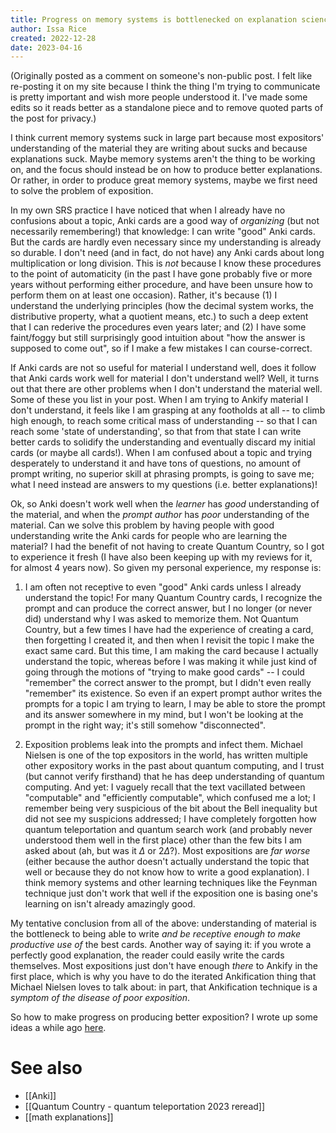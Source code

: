 ```yaml
---
title: Progress on memory systems is bottlenecked on explanation science
author: Issa Rice
created: 2022-12-28
date: 2023-04-16
---
```


(Originally posted as a comment on someone's non-public post. I felt like re-posting it on my site because I think the thing I'm trying to communicate is pretty important and wish more people understood it. I've made some edits so it reads better as a standalone piece and to remove quoted parts of the post for privacy.)

I think current memory systems suck in large part because most expositors' understanding of the material they are writing about sucks and because explanations suck. Maybe memory systems aren't the thing to be working on, and the focus should instead be on how to produce better explanations. Or rather, in order to produce great memory systems, maybe we first need to solve the problem of exposition.

In my own SRS practice I have noticed that when I already have no confusions about a topic, Anki cards are a good way of *organizing* (but not necessarily remembering!) that knowledge: I can write "good" Anki cards. But the cards are hardly even necessary since my understanding is already so durable. I don't need (and in fact, do not have) any Anki cards about long multiplication or long division. This is *not* because I know these procedures to the point of automaticity (in the past I have gone probably five or more years without performing either procedure, and have been unsure how to perform them on at least one occasion). Rather, it's because (1) I understand the underlying principles (how the decimal system works, the distributive property, what a quotient means, etc.) to such a deep extent that I can rederive the procedures even years later; and (2) I have some faint/foggy but still surprisingly good intuition about "how the answer is supposed to come out", so if I make a few mistakes I can course-correct.

If Anki cards are not so useful for material I understand well, does it follow that Anki cards work well for material I don't understand well? Well, it turns out that there are other problems when I don't understand the material well. Some of these you list in your post. When I am trying to Ankify material I don't understand, it feels like I am grasping at any footholds at all -- to climb high enough, to reach some critical mass of understanding -- so that I can reach some 'state of understanding', so that from that state I can write better cards to solidify the understanding and eventually discard my initial cards (or maybe all cards!). When I am confused about a topic and trying desperately to understand it and have tons of questions, no amount of prompt writing, no superior skill at phrasing prompts, is going to save me; what I need instead are answers to my questions (i.e. better explanations)!

Ok, so Anki doesn't work well when the *learner* has *good* understanding of the material, and when the *prompt author* has *poor* understanding of the material. Can we solve this problem by having people with good understanding write the Anki cards for people who are learning the material? I had the benefit of not having to create Quantum Country, so I got to experience it fresh (I have also been keeping up with my reviews for it, for almost 4 years now). So given my personal experience, my response is:

1. I am often not receptive to even "good" Anki cards unless I already understand the topic! For many Quantum Country cards, I recognize the prompt and can produce the correct answer, but I no longer (or never did) understand why I was asked to memorize them. Not Quantum Country, but a few times I have had the experience of creating a card, then forgetting I created it, and then when I revisit the topic I make the exact same card. But this time, I am making the card because I actually understand the topic, whereas before I was making it while just kind of going through the motions of "trying to make good cards" -- I could "remember" the correct answer to the prompt, but I didn't even really "remember" its existence. So even if an expert prompt author writes the prompts for a topic I am trying to learn, I may be able to store the prompt and its answer somewhere in my mind, but I won't be looking at the prompt in the right way; it's still somehow "disconnected".

2. Exposition problems leak into the prompts and infect them. Michael Nielsen is one of the top expositors in the world, has written multiple other expository works in the past about quantum computing, and I trust (but cannot verify firsthand) that he has deep understanding of quantum computing. And yet: I vaguely recall that the text vacillated between "computable" and "efficiently computable", which confused me a lot; I remember being very suspicious of the bit about the Bell inequality but did not see my suspicions addressed; I have completely forgotten how quantum teleportation and quantum search work (and probably never understood them well in the first place) other than the few bits I am asked about (ah, but was it $\Delta$ or $2\Delta$?). Most expositions are *far worse* (either because the author doesn't actually understand the topic that well or because they do not know how to write a good explanation). I think memory systems and other learning techniques like the Feynman technique just don't work that well if the exposition one is basing one's learning on isn't already amazingly good.

My tentative conclusion from all of the above: understanding of material is the bottleneck to being able to write *and be receptive enough to make productive use of* the best cards. Another way of saying it: if you wrote a perfectly good explanation, the reader could easily write the cards themselves. Most expositions just don't have enough *there* to Ankify in the first place, which is why you have to do the iterated Ankification thing that Michael Nielsen loves to talk about: in part, that Ankification technique is a *symptom of the disease of poor exposition*.

So how to make progress on producing better exposition? I wrote up some ideas a while ago [here](https://www.lesswrong.com/posts/J3Edt2CLcXPHQYSXo/exposition-as-science-some-ideas-for-how-to-make-progress).

# See also

- [[Anki]]
- [[Quantum Country - quantum teleportation 2023 reread]]
- [[math explanations]]
